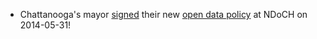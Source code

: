 * Chattanooga's mayor [signed](http://www.chattanoogan.com/2014/5/31/277584/Mayor-Berke-Signs-Order-Saying-City.aspx)  their new [open data policy](https://github.com/cityofchattanooga/Chattanooga-Open-Data-Policy) at NDoCH on 2014-05-31!
